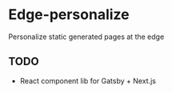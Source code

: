 # Edge-personalize

Personalize static generated pages at the edge

## TODO

- React component lib for Gatsby + Next.js
